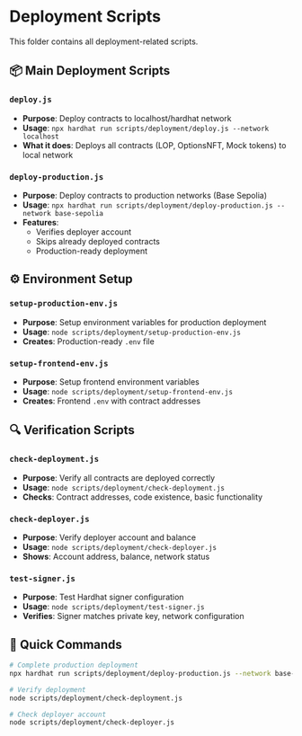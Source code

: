 # Deployment Scripts

This folder contains all deployment-related scripts.

## 📦 Main Deployment Scripts

### `deploy.js`
- **Purpose**: Deploy contracts to localhost/hardhat network
- **Usage**: `npx hardhat run scripts/deployment/deploy.js --network localhost`
- **What it does**: Deploys all contracts (LOP, OptionsNFT, Mock tokens) to local network

### `deploy-production.js`
- **Purpose**: Deploy contracts to production networks (Base Sepolia)
- **Usage**: `npx hardhat run scripts/deployment/deploy-production.js --network base-sepolia`
- **Features**: 
  - Verifies deployer account
  - Skips already deployed contracts
  - Production-ready deployment

## ⚙️ Environment Setup

### `setup-production-env.js`
- **Purpose**: Setup environment variables for production deployment
- **Usage**: `node scripts/deployment/setup-production-env.js`
- **Creates**: Production-ready `.env` file

### `setup-frontend-env.js`
- **Purpose**: Setup frontend environment variables
- **Usage**: `node scripts/deployment/setup-frontend-env.js`
- **Creates**: Frontend `.env` with contract addresses

## 🔍 Verification Scripts

### `check-deployment.js`
- **Purpose**: Verify all contracts are deployed correctly
- **Usage**: `node scripts/deployment/check-deployment.js`
- **Checks**: Contract addresses, code existence, basic functionality

### `check-deployer.js`
- **Purpose**: Verify deployer account and balance
- **Usage**: `node scripts/deployment/check-deployer.js`
- **Shows**: Account address, balance, network status

### `test-signer.js`
- **Purpose**: Test Hardhat signer configuration
- **Usage**: `node scripts/deployment/test-signer.js`
- **Verifies**: Signer matches private key, network configuration

## 🚀 Quick Commands

```bash
# Complete production deployment
npx hardhat run scripts/deployment/deploy-production.js --network base-sepolia

# Verify deployment
node scripts/deployment/check-deployment.js

# Check deployer account
node scripts/deployment/check-deployer.js
```